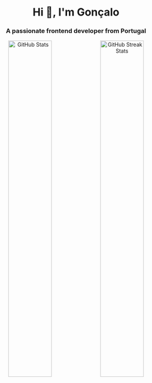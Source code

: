 <h1 align="center">Hi 👋, I'm Gonçalo</h1>
<h3 align="center">A passionate frontend developer from Portugal</h3>

<p align="center">
  <img src="https://github-readme-stats.vercel.app/api?username=goncalomano&show_icons=true&locale=en" alt="GitHub Stats" width="48%" />
  <img src="https://github-readme-streak-stats.herokuapp.com/?user=goncalomano&" alt="GitHub Streak Stats" width="48%" />
</p>
